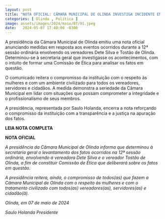 ```yaml
---
layout: post
title: "NOTA OFICIAL: CÂMARA MUNICIPAL DE OLINDA INVESTIGA INCIDENTE ENTRE VEREADORES"
categories: [ Olinda , Política ]
image: assets/images/2024/maio/07/01.jpeg
date:   2024-05-07 17:40:00 -0300
---
```

A presidência da Câmara Municipal de Olinda emitiu uma nota oficial anunciando medidas em resposta aos eventos ocorridos durante a 12ª sessão ordinária envolvendo os vereadores Dete Silva e Tostão de Olinda. Determinou-se à secretaria geral que investigasse os acontecimentos, com o intuito de formar uma Comissão de Ética para analisar os fatos em questão.

O comunicado reitera o compromisso da instituição com o respeito às mulheres e com um ambiente civilizado para todos os vereadores, servidores e cidadãos. A medida demonstra a seriedade da Câmara Municipal em lidar com situações que possam comprometer a integridade e o profissionalismo de seus membros.

A presidência, representada por Saulo Holanda, encerra a nota reforçando o compromisso da instituição com a transparência e a justiça na apuração dos fatos.

**LEIA NOTA COMPLETA**

**NOTA OFICIAL**

_A presidência da Câmara Municipal de Olinda informa que determinou à secretaria geral o levantamento dos fatos ocorridos na  12ª sessão ordinária, envolvendo a vereadora Dete Silva e o vereador Tostão de Olinda, a fim de constituir Comissão de Ética que deliberará sobre os fatos em questão._

_A presidência reitera, ainda, o compromisso de todos(as) que fazem a Câmara Municipal de Olinda com o respeito às mulheres e com o tratamento civilizado com todos(as) vereadores(as), servidores(as) e cidadão(ã)._

_Olinda, em 07 de maio de 2024_

_Saulo Holanda_
_Presidente_